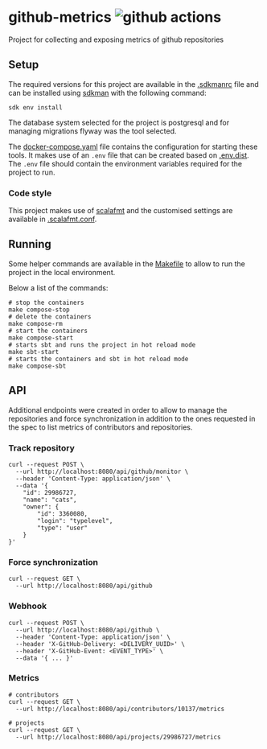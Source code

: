 # github-metrics ![github actions](https://github.com/broilogabriel/github-metrics/actions/workflows/scala.yml/badge.svg)

Project for collecting and exposing metrics of github repositories

## Setup

The required versions for this project are available in the [.sdkmanrc](.sdkmanrc) file and can be installed using
[sdkman](https://sdkman.io) with the following command:
```shell
sdk env install
```

The database system selected for the project is postgresql and for managing migrations flyway was the tool selected.

The [docker-compose.yaml](docker-compose.yaml) file contains the configuration for starting these tools. It makes use
of an `.env` file that can be created based on [.env.dist](.env.dist). The `.env` file should contain the environment
variables required for the project to run.

### Code style

This project makes use of [scalafmt](https://scalameta.org/scalafmt/) and the customised settings are available in
[.scalafmt.conf](.scalafmt.conf).

## Running

Some helper commands are available in the [Makefile](Makefile) to allow to run the project in the local environment.

Below a list of the commands:
```shell
# stop the containers
make compose-stop
# delete the containers
make compose-rm
# start the containers
make compose-start
# starts sbt and runs the project in hot reload mode
make sbt-start
# starts the containers and sbt in hot reload mode
make compose-sbt
```

## API

Additional endpoints were created in order to allow to manage the repositories and force synchronization in addition
to the ones requested in the spec to list metrics of contributors and repositories.

### Track repository
```shell
curl --request POST \
  --url http://localhost:8080/api/github/monitor \
  --header 'Content-Type: application/json' \
  --data '{
	"id": 29986727,
	"name": "cats",
	"owner": {
		"id": 3360080,
		"login": "typelevel",
		"type": "user"
	}
}'
```

### Force synchronization
```shell
curl --request GET \
  --url http://localhost:8080/api/github
```

### Webhook
```shell
curl --request POST \
  --url http://localhost:8080/api/github \
  --header 'Content-Type: application/json' \
  --header 'X-GitHub-Delivery: <DELIVERY_UUID>' \
  --header 'X-GitHub-Event: <EVENT_TYPE>' \
  --data '{ ... }'
```

### Metrics
```shell
# contributors
curl --request GET \
  --url http://localhost:8080/api/contributors/10137/metrics

# projects
curl --request GET \
  --url http://localhost:8080/api/projects/29986727/metrics
```